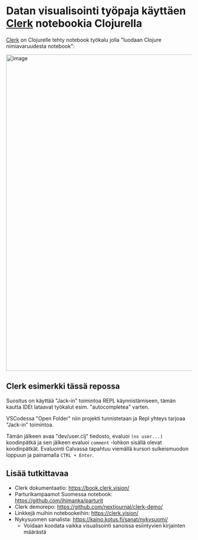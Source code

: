 # Datan visualisointi työpaja käyttäen [Clerk](https://github.com/nextjournal/clerk) notebookia Clojurella

[Clerk](https://github.com/nextjournal/clerk) on Clojurelle tehty notebook työkalu jolla "luodaan Clojure nimiavaruudesta notebook":

<img width="856" alt="image" src="https://user-images.githubusercontent.com/57011/201387085-b6387103-79dd-4987-957d-046cea496f5c.png">

## Clerk esimerkki tässä repossa

Suositus on käyttää "Jack-in" toimintoa REPL käynnistämiseen, tämän kautta IDEt lataavat työkalut esim. "autocompletea" varten.

VSCodessa "Open Folder" niin projekti tunnistetaan ja Repl yhteys tarjoaa "Jack-in" toimintoa.

Tämän jälkeen avaa "dev/user.clj" tiedosto, evaluoi `(ns user...)` koodinpätkä ja sen jälkeen evaluoi `comment` -lohkon sisällä olevat koodinpätkät. Evaluointi Calvassa tapahtuu viemällä kursori sulkeismuodon loppuun ja painamalla `CTRL + Enter`.

## Lisää tutkittavaa

* Clerk dokumentaatio: https://book.clerk.vision/
* Parturikampaamot Suomessa notebook: https://github.com/jhimanka/parturit
* Clerk demorepo: https://github.com/nextjournal/clerk-demo/
* Linkkejä muihin notebookeihin: https://clerk.vision/
* Nykysuomen sanalista: https://kaino.kotus.fi/sanat/nykysuomi/
  * Voidaan koodata vaikka visualisointi sanoissa esiintyvien kirjainten määrästä

